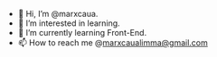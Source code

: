 - 👋 Hi, I’m @marxcaua.
- 👀 I’m interested in learning.
- 🌱 I’m currently learning Front-End.
- 📫 How to reach me @marxcaualimma@gmail.com
